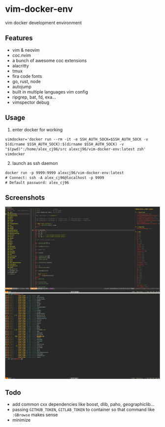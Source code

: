 # vim-docker-env
vim docker development environment

## Features

- vim & neovim
- coc.nvim
- a bunch of awesome coc extensions
- alacritty
- tmux
- fira code fonts
- go, rust, node
- autojump
- built in multiple languages vim config
- ripgrep, bat, fd, exa...
- vimspector debug

## Usage

1. enter docker for working
```
vimdocker='docker run --rm -it -e SSH_AUTH_SOCK=$SSH_AUTH_SOCK -v $(dirname $SSH_AUTH_SOCK):$(dirname $SSH_AUTH_SOCK) -v "$(pwd)":/home/alex_cj96/src alexcj96/vim-docker-env:latest zsh'
vimdocker
```

2. launch as ssh daemon

```
docker run -p 9999:9999 alexcj96/vim-docker-env:latest
# Connect: ssh -A alex_cj96@localhost -p 9999
# Default password: alex_cj96
```

## Screenshots

![vim](./images/vim.png)
![ls](./images/ls.png)

## Todo

- add common cxx dependencies like boost, dlib, paho, geographiclib...
- passing `GITHUB_TOKEN`, `GITLAB_TOKEN` to container so that command like `:GBrowse` makes sense
- minimize
